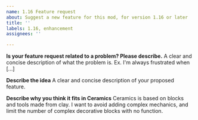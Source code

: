 ```yaml
---
name: 1.16 Feature request
about: Suggest a new feature for this mod, for version 1.16 or later
title: ''
labels: 1.16, enhancement
assignees: ''

---
```


**Is your feature request related to a problem? Please describe.**
A clear and concise description of what the problem is. Ex. I'm always frustrated when [...]

**Describe the idea**
A clear and concise description of your proposed feature.

**Describe why you think it fits in Ceramics**
Ceramics is based on blocks and tools made from clay. I want to avoid adding complex mechanics, and limit the number of complex decorative blocks with no function.
